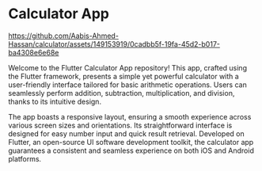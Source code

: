 # Calculator App

https://github.com/Aabis-Ahmed-Hassan/calculator/assets/149153919/0cadbb5f-19fa-45d2-b017-ba4308e6e68e



Welcome to the Flutter Calculator App repository! This app, crafted using the Flutter framework, presents a simple yet powerful calculator with a user-friendly interface tailored for basic arithmetic operations. Users can seamlessly perform addition, subtraction, multiplication, and division, thanks to its intuitive design.

The app boasts a responsive layout, ensuring a smooth experience across various screen sizes and orientations. Its straightforward interface is designed for easy number input and quick result retrieval. Developed on Flutter, an open-source UI software development toolkit, the calculator app guarantees a consistent and seamless experience on both iOS and Android platforms.






